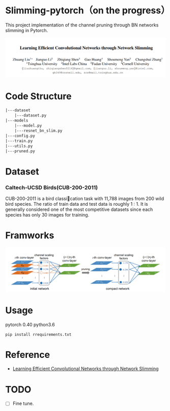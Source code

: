 # Slimming-pytorch（on the progress）
This project implementation of the channel pruning through BN networks slimming in Pytorch.

![title](imags/slim.png)

# Code Structure
```
|---dataset
    |---dataset.py
|---models
    |---model.py
    |---resnet_bn_slim.py
|---config.py
|---train.py
|---utils.py
|---pruned.py
```

# Dataset

### Caltech-UCSD Birds(CUB-200-2011)

CUB-200-2011 is a bird classication task with 11,788 images from 200 wild bird species. The ratio of train data and test data is roughly 1 : 1. It is generally considered one of the most competitive datasets since each
species has only 30 images for training.

# Framworks

![Framworks](imags/slim_framworks.png)

# Usage

pytorch 0.40
python3.6
```
pip install rrequirements.txt
```

# Reference

- [Learning Efficient Convolutional Networks through Network Slimming](https://arxiv.org/abs/1708.06519)

# TODO

- [ ] Fine tune.
  
